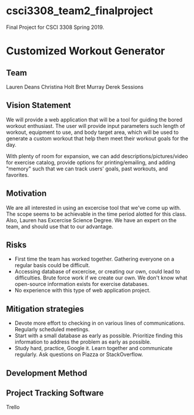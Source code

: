 # csci3308_team2_finalproject
Final Project for CSCI 3308 Spring 2019.

# Customized Workout Generator

## Team
Lauren Deans
Christina Holt
Bret Murray
Derek Sessions

## Vision Statement
We will provide a web application that will be a tool for guiding the bored workout enthusiast. The user will provide input parameters such length of workout, equipment to use, and body target area, which will be used to generate a custom workout that help them meet their workout goals for the day.

With plenty of room for expansion, we can add descriptions/pictures/video for exercise catalog, provide options for printing/emailing, and adding "memory" such that we can track users' goals, past workouts, and favorites.

## Motivation
We are all interested in using an excercise tool that we've come up with. The scope seems to be achievable in the time period alotted for this class. Also, Lauren has Excercise Science Degree. We have an expert on the team, and should use that to our advantage. 

## Risks

- First time the team has worked together. Gathering everyone on a regular basis could be difficult.
- Accessing database of excercise, or creating our own, could lead to difficulties. Brute force work if we create our own. We don't know what open-source information exists for exercise databases. 
- No experience with this type of web application project. 

## Mitigation strategies

- Devote more effort to checking in on various lines of communications. Regularly scheduled meetings. 
- Start with a small database as early as possible. Prioritize finding this information to address the problem as early as possible.
-  Study hard, practice, Google it. Learn together and communicate regularly. Ask questions on Piazza or StackOverflow.

## Development Method


## Project Tracking Software
Trello
